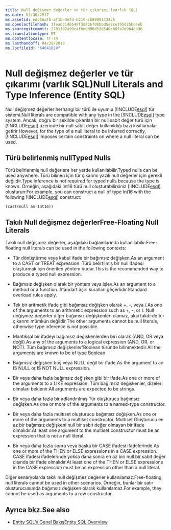 ```yaml
---
title: Null değişmez değerler ve tür çıkarımı (varlık SQL)
ms.date: 03/30/2017
ms.assetid: edd56afb-af1b-4e7d-b210-cb8998143426
ms.openlocfilehash: 3fea03146549f3d42bf08bbd5e7ce355d25bd4eb
ms.sourcegitcommit: 2701302a99cafbe0d86d53d540eb0fa7e9b46b36
ms.translationtype: MT
ms.contentlocale: tr-TR
ms.lasthandoff: 04/28/2019
ms.locfileid: "64641820"
---
```

# <a name="null-literals-and-type-inference-entity-sql"></a><span data-ttu-id="5f39d-102">Null değişmez değerler ve tür çıkarımı (varlık SQL)</span><span class="sxs-lookup"><span data-stu-id="5f39d-102">Null Literals and Type Inference (Entity SQL)</span></span>
<span data-ttu-id="5f39d-103">Null değişmez değerler herhangi bir türü ile uyumlu [!INCLUDE[esql](../../../../../../includes/esql-md.md)] tür sistemi.</span><span class="sxs-lookup"><span data-stu-id="5f39d-103">Null literals are compatible with any type in the [!INCLUDE[esql](../../../../../../includes/esql-md.md)] type system.</span></span> <span data-ttu-id="5f39d-104">Ancak, doğru bir şekilde çıkarılan bir null sabit değer türü için [!INCLUDE[esql](../../../../../../includes/esql-md.md)] üzerinde bir null sabit değer kullanıldığı bazı kısıtlamalar getirir.</span><span class="sxs-lookup"><span data-stu-id="5f39d-104">However, for the type of a null literal to be inferred correctly, [!INCLUDE[esql](../../../../../../includes/esql-md.md)] imposes certain constraints on where a null literal can be used.</span></span>  
  
## <a name="typed-nulls"></a><span data-ttu-id="5f39d-105">Türü belirlenmiş null</span><span class="sxs-lookup"><span data-stu-id="5f39d-105">Typed Nulls</span></span>  
 <span data-ttu-id="5f39d-106">Türü belirlenmiş null değerlere her yerde kullanılabilir.</span><span class="sxs-lookup"><span data-stu-id="5f39d-106">Typed nulls can be used anywhere.</span></span> <span data-ttu-id="5f39d-107">Türü bilinen için tür çıkarımı yazılı null değerler için gerekli değildir.</span><span class="sxs-lookup"><span data-stu-id="5f39d-107">Type inference is not required for typed nulls because the type is known.</span></span> <span data-ttu-id="5f39d-108">Örneğin, aşağıdaki Int16 türü null oluşturabilirsiniz [!INCLUDE[esql](../../../../../../includes/esql-md.md)] oluşturun:</span><span class="sxs-lookup"><span data-stu-id="5f39d-108">For example, you can construct a null of type Int16 with the following [!INCLUDE[esql](../../../../../../includes/esql-md.md)] construct:</span></span>  
  
 `(cast(null as Int16))`  
  
## <a name="free-floating-null-literals"></a><span data-ttu-id="5f39d-109">Takılı Null değişmez değerler</span><span class="sxs-lookup"><span data-stu-id="5f39d-109">Free-Floating Null Literals</span></span>  
 <span data-ttu-id="5f39d-110">Takılı null değişmez değerler, aşağıdaki bağlamlarında kullanılabilir:</span><span class="sxs-lookup"><span data-stu-id="5f39d-110">Free-floating null literals can be used in the following contexts:</span></span>  
  
- <span data-ttu-id="5f39d-111">Tür dönüştürme veya kabul ifade bir bağımsız değişken.</span><span class="sxs-lookup"><span data-stu-id="5f39d-111">As an argument to a CAST or TREAT expression.</span></span> <span data-ttu-id="5f39d-112">Türü belirtilmiş bir null ifadesi oluşturmak için önerilen yöntem budur.</span><span class="sxs-lookup"><span data-stu-id="5f39d-112">This is the recommended way to produce a typed null expression.</span></span>  
  
- <span data-ttu-id="5f39d-113">Bağımsız değişken olarak bir yöntem veya işlev.</span><span class="sxs-lookup"><span data-stu-id="5f39d-113">As an argument to a method or a function.</span></span> <span data-ttu-id="5f39d-114">Standart aşırı kuralları geçerlidir.</span><span class="sxs-lookup"><span data-stu-id="5f39d-114">Standard overload rules apply.</span></span>  
  
- <span data-ttu-id="5f39d-115">Tek bir aritmetik ifade gibi bağımsız değişken olarak +, -, veya /.</span><span class="sxs-lookup"><span data-stu-id="5f39d-115">As one of the arguments to an arithmetic expression such as +, -, or /.</span></span> <span data-ttu-id="5f39d-116">Null değişmez değerler diğer bağımsız değişkenleri olamaz, aksi takdirde tür çıkarımı mümkün değildir.</span><span class="sxs-lookup"><span data-stu-id="5f39d-116">The other arguments cannot be null literals, otherwise type inference is not possible.</span></span>  
  
- <span data-ttu-id="5f39d-117">Mantıksal bir ifadeyi bağımsız değişkenlerden biri olarak (AND, OR veya değil).</span><span class="sxs-lookup"><span data-stu-id="5f39d-117">As any of the arguments to a logical expression (AND, OR, or NOT).</span></span> <span data-ttu-id="5f39d-118">Tüm bağımsız değişkenler'Boolean türünde bilinmektedir.</span><span class="sxs-lookup"><span data-stu-id="5f39d-118">All the arguments are known to be of type Boolean.</span></span>  
  
- <span data-ttu-id="5f39d-119">Bağımsız değişken boş veya NULL değil bir ifade.</span><span class="sxs-lookup"><span data-stu-id="5f39d-119">As the argument to an IS NULL or IS NOT NULL expression.</span></span>  
  
- <span data-ttu-id="5f39d-120">Bir veya daha fazla bağımsız değişken gibi bir ifade.</span><span class="sxs-lookup"><span data-stu-id="5f39d-120">As one or more of the arguments to a LIKE expression.</span></span> <span data-ttu-id="5f39d-121">Tüm bağımsız değişkenler, dizeleri olmaları beklenir.</span><span class="sxs-lookup"><span data-stu-id="5f39d-121">All arguments are expected to be strings.</span></span>  
  
- <span data-ttu-id="5f39d-122">Bir veya daha fazla bir adlandırılmış Tür oluşturucu bağımsız değişken.</span><span class="sxs-lookup"><span data-stu-id="5f39d-122">As one or more of the arguments to a named-type constructor.</span></span>  
  
- <span data-ttu-id="5f39d-123">Bir veya daha fazla multıset oluşturucu bağımsız değişken.</span><span class="sxs-lookup"><span data-stu-id="5f39d-123">As one or more of the arguments to a multiset constructor.</span></span> <span data-ttu-id="5f39d-124">Multıset Oluşturucu en az bir bağımsız değişkeni null bir sabit değer olmayan bir ifade olmalıdır.</span><span class="sxs-lookup"><span data-stu-id="5f39d-124">At least one argument to the multiset constructor must be an expression that is not a null literal.</span></span>  
  
- <span data-ttu-id="5f39d-125">Bir veya daha fazla sonra veya başka bir CASE ifadesi ifadelerinde.</span><span class="sxs-lookup"><span data-stu-id="5f39d-125">As one or more of the THEN or ELSE expressions in a CASE expression.</span></span> <span data-ttu-id="5f39d-126">CASE ifadesi ifadelerinde yoksa daha sonra en az biri null bir sabit değer dışında bir ifade olmalıdır.</span><span class="sxs-lookup"><span data-stu-id="5f39d-126">At least one of the THEN or ELSE expressions in the CASE expression must be an expression other than a null literal.</span></span>  
  
 <span data-ttu-id="5f39d-127">Diğer senaryolarda takılı null değişmez değerler kullanılamaz.</span><span class="sxs-lookup"><span data-stu-id="5f39d-127">Free-floating null literals cannot be used in other scenarios.</span></span> <span data-ttu-id="5f39d-128">Örneğin, bunlar bir satır oluşturucusunda bağımsız değişken olarak kullanılamaz.</span><span class="sxs-lookup"><span data-stu-id="5f39d-128">For example,  they cannot be used as arguments to a row constructor.</span></span>  
  
## <a name="see-also"></a><span data-ttu-id="5f39d-129">Ayrıca bkz.</span><span class="sxs-lookup"><span data-stu-id="5f39d-129">See also</span></span>

- [<span data-ttu-id="5f39d-130">Entity SQL’e Genel Bakış</span><span class="sxs-lookup"><span data-stu-id="5f39d-130">Entity SQL Overview</span></span>](../../../../../../docs/framework/data/adonet/ef/language-reference/entity-sql-overview.md)
